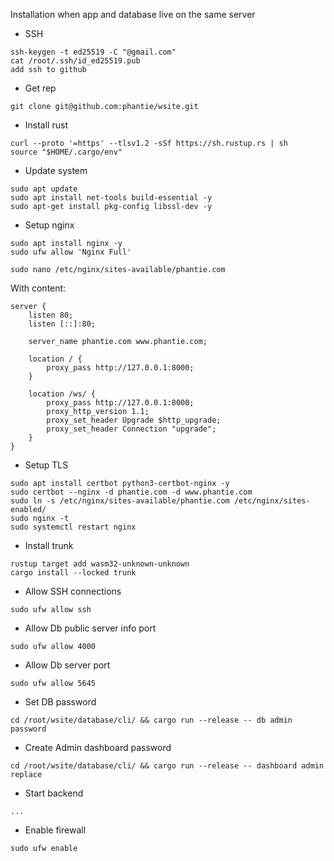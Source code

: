 Installation when app and database live on the same server

- SSH
```
ssh-keygen -t ed25519 -C "@gmail.com"
cat /root/.ssh/id_ed25519.pub
add ssh to github
```
- Get rep
```
git clone git@github.com:phantie/wsite.git
```
- Install rust
```
curl --proto '=https' --tlsv1.2 -sSf https://sh.rustup.rs | sh
source "$HOME/.cargo/env"
```
- Update system
```
sudo apt update
sudo apt install net-tools build-essential -y
sudo apt-get install pkg-config libssl-dev -y
```
- Setup nginx
```
sudo apt install nginx -y
sudo ufw allow 'Nginx Full'
```
```
sudo nano /etc/nginx/sites-available/phantie.com
```
With content:
```
server {
    listen 80;
    listen [::]:80;

    server_name phantie.com www.phantie.com;

    location / {
        proxy_pass http://127.0.0.1:8000;
    }

    location /ws/ {
        proxy_pass http://127.0.0.1:8000;
        proxy_http_version 1.1;
        proxy_set_header Upgrade $http_upgrade;
        proxy_set_header Connection "upgrade";
    }
}
```

- Setup TLS
```
sudo apt install certbot python3-certbot-nginx -y
sudo certbot --nginx -d phantie.com -d www.phantie.com
sudo ln -s /etc/nginx/sites-available/phantie.com /etc/nginx/sites-enabled/
sudo nginx -t
sudo systemctl restart nginx
```

- Install trunk
```
rustup target add wasm32-unknown-unknown
cargo install --locked trunk
```
- Allow SSH connections
```
sudo ufw allow ssh
```
- Allow Db public server info port

```
sudo ufw allow 4000
```
- Allow Db server port
```
sudo ufw allow 5645
```
- Set DB password
```
cd /root/wsite/database/cli/ && cargo run --release -- db admin password
```
- Create Admin dashboard password
```
cd /root/wsite/database/cli/ && cargo run --release -- dashboard admin replace
```
- Start backend
```
...
```
- Enable firewall
```
sudo ufw enable
```
